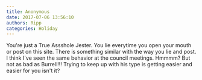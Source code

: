 ```yaml
---
title: Anonymous
date: 2017-07-06 13:56:10
authors: Ripp
categories: Holiday
---
```


 You're just a True Assshole Jester. You lie everytime you open your mouth or post on this site. There is something similar with the way you lie and post. I think I've seen the same behavior at the council meetings.  Hmmmm? But not as bad as Burrell!!!  Trying to keep up with his type is getting easier and easier for you isn't it?